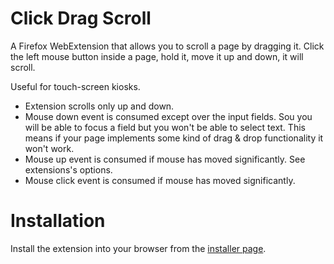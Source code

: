 # Click Drag Scroll

A Firefox WebExtension that allows you to scroll a page by dragging it. Click the left mouse button inside a page, hold it, move it up and down, it will scroll. 

Useful for touch-screen kiosks.

* Extension scrolls only up and down.
* Mouse down event is consumed except over the input fields. Sou you will be able to focus a field but you won't be able to select text. This means if your page implements some kind of drag & drop functionality it won't work. 
* Mouse up event is consumed if mouse has moved significantly. See extensions's options.
* Mouse click event is consumed if mouse has moved significantly.

# Installation

Install the extension into your browser from the [installer page](https://htmlpreview.github.io/?https://github.com/vkuzel/Click-Drag-Scroll/blob/master/installer.html).
